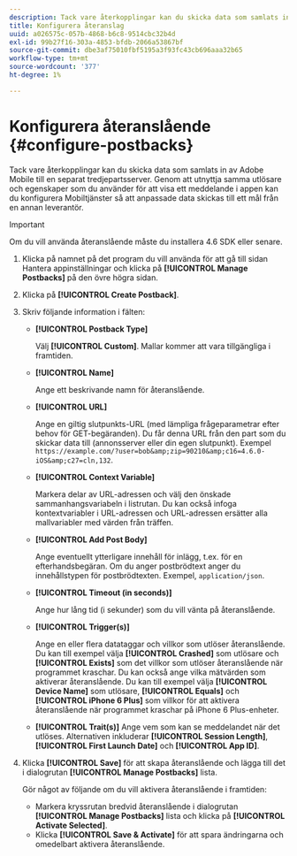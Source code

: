 ```yaml
---
description: Tack vare återkopplingar kan du skicka data som samlats in av Adobe Mobile till en separat tredjepartsserver. Genom att utnyttja samma utlösare och egenskaper som du använder för att visa ett meddelande i appen kan du konfigurera Mobiltjänster så att anpassade data skickas till ett mål från en annan leverantör.
title: Konfigurera återanslag
uuid: a026575c-057b-4868-b6c8-9514cbc32b4d
exl-id: 99b27f16-303a-4853-bfdb-2066a53867bf
source-git-commit: dbe3af75010fbf5195a3f93fc43cb696aaa32b65
workflow-type: tm+mt
source-wordcount: '377'
ht-degree: 1%

---
```


# Konfigurera återanslående {#configure-postbacks}

Tack vare återkopplingar kan du skicka data som samlats in av Adobe Mobile till en separat tredjepartsserver. Genom att utnyttja samma utlösare och egenskaper som du använder för att visa ett meddelande i appen kan du konfigurera Mobiltjänster så att anpassade data skickas till ett mål från en annan leverantör.

>[!IMPORTANT]
>
>Om du vill använda återanslående måste du installera 4.6 SDK eller senare.

1. Klicka på namnet på det program du vill använda för att gå till sidan Hantera appinställningar och klicka på **[!UICONTROL Manage Postbacks]** på den övre högra sidan.
2. Klicka på **[!UICONTROL Create Postback]**.
3. Skriv följande information i fälten:

   * **[!UICONTROL Postback Type]**

      Välj **[!UICONTROL Custom]**. Mallar kommer att vara tillgängliga i framtiden.

   * **[!UICONTROL Name]**

      Ange ett beskrivande namn för återanslående.

   * **[!UICONTROL URL]**

      Ange en giltig slutpunkts-URL (med lämpliga frågeparametrar efter behov för GET-begäranden). Du får denna URL från den part som du skickar data till (annonsserver eller din egen slutpunkt). Exempel `https://example.com/?user=bob&amp;zip=90210&amp;c16=4.6.0-iOS&amp;c27=cln,132`.

   * **[!UICONTROL Context Variable]**

      Markera delar av URL-adressen och välj den önskade sammanhangsvariabeln i listrutan. Du kan också infoga kontextvariabler i URL-adressen och URL-adressen ersätter alla mallvariabler med värden från träffen.

   * **[!UICONTROL Add Post Body]**

      Ange eventuellt ytterligare innehåll för inlägg, t.ex. för en efterhandsbegäran. Om du anger postbrödtext anger du innehållstypen för postbrödtexten. Exempel, `application/json`.

   * **[!UICONTROL Timeout (in seconds)]**

      Ange hur lång tid (i sekunder) som du vill vänta på återanslående.

   * **[!UICONTROL Trigger(s)]**

      Ange en eller flera datataggar och villkor som utlöser återanslående. Du kan till exempel välja **[!UICONTROL Crashed]** som utlösare och **[!UICONTROL Exists]** som det villkor som utlöser återanslående när programmet kraschar. Du kan också ange vilka mätvärden som aktiverar återanslående. Du kan till exempel välja **[!UICONTROL Device Name]** som utlösare, **[!UICONTROL Equals]** och **[!UICONTROL iPhone 6 Plus]** som villkor för att aktivera återanslående när programmet kraschar på iPhone 6 Plus-enheter.

   * **[!UICONTROL Trait(s)]**
   Ange vem som kan se meddelandet när det utlöses. Alternativen inkluderar **[!UICONTROL Session Length]**, **[!UICONTROL First Launch Date]** och **[!UICONTROL App ID]**.

4. Klicka **[!UICONTROL Save]** för att skapa återanslående och lägga till det i dialogrutan **[!UICONTROL Manage Postbacks]** lista.

   Gör något av följande om du vill aktivera återanslående i framtiden:

   * Markera kryssrutan bredvid återanslående i dialogrutan **[!UICONTROL Manage Postbacks]** lista och klicka på **[!UICONTROL Activate Selected]**.
   * Klicka **[!UICONTROL Save & Activate]** för att spara ändringarna och omedelbart aktivera återanslående.
